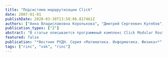 ```yaml
---
title: "Подсистема маршрутизации Click"
date: 2007-01-01
publishDate: 2020-03-30T13:58:06.817461Z
authors: ["Анна Владиславовна Королькова", "Дмитрий Сергеевич Кулябов", "Алексей Анатольевич Хохлов"]
publication_types: ["2"]
abstract: "В статье описывается программный комплекс Click Modular Router, разработанный в Массачусетскомтехнологическом университете для построения быстрых, гибких и легко управляемых программных маршрутизаторов с поддержкой технологии QoS."
featured: false
publication: "*Вестник РУДН. Серия «Математика. Информатика. Физика»*"
tags: ["rinc", "vak", "rinc"]
---
```


